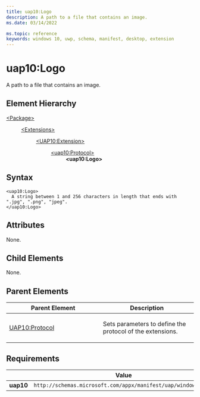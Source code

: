 ```yaml
---
title: uap10:Logo
description: A path to a file that contains an image.
ms.date: 03/14/2022

ms.topic: reference
keywords: windows 10, uwp, schema, manifest, desktop, extension 
---
```


# uap10:Logo

A path to a file that contains an image.

## Element Hierarchy
<dl>
<dt><a href="element-package.md">&lt;Package&gt;</a></dt>
<dd>
<dl>
<dt><a href="element-1-extensions.md">&lt;Extensions&gt;</a></dt>
<dd>
<dl>
<dt><a href="element-uap10-package-extension.md">&lt;UAP10:Extension&gt;</a></dt>
<dd>
<dl>
<dt><a href="element-uap10-protocol.md">&lt;uap10:Protocol&gt;</a></dt>
<dd><b>&lt;uap10:Logo&gt;</b></dd>
</dl>
</dd>
</dl>
</dd>
</dl>
</dd>
</dl>
</dd>
</dl>
</dd>
</dl>

## Syntax
```syntax
<uap10:Logo>
  A string between 1 and 256 characters in length that ends with ".jpg", ".png", "jpeg".
</uap10:Logo>
```

## Attributes

None.

## Child Elements

None.

## Parent Elements

<table>
<colgroup>
<col width="50%" />
<col width="50%" />
</colgroup>
<thead>
<tr class="header">
<th>Parent Element</th>
<th>Description</th>
</tr>
</thead>
<tbody>
<tr class="odd">
<td><a href="link.md">UAP10:Protocol</a> </td>
<td><p>Sets parameters to define the protocol of the extensions.</p></td>
</tr>
</tbody>
</table>

## Requirements
|   | Value |
|--|--|
| **uap10** | `http://schemas.microsoft.com/appx/manifest/uap/windows10/10` |